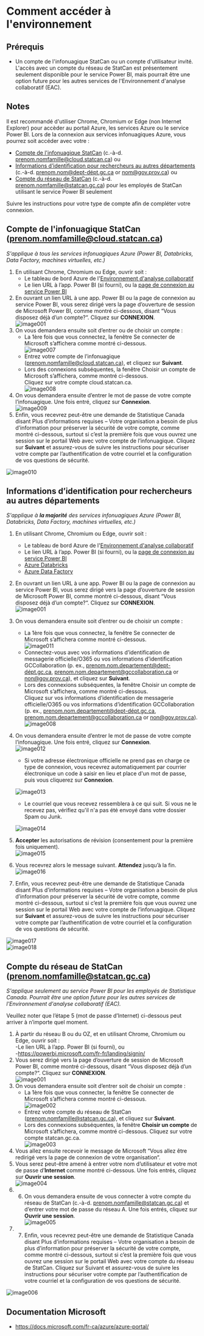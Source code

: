 # Comment accéder à l'environnement
## Prérequis
- Un compte de l'infonuagique StatCan ou un compte d'utilisateur invité. L'accès avec un compte du réseau de StatCan est présentement seulement disponible pour le service Power BI, mais pourrait être une option future pour les autres services de l'Environnement d'analyse collaboratif (EAC).

## Notes 
Il est recommandé d'utiliser Chrome, Chromium or Edge (non Internet Explorer) pour accèder au portail Azure, les services Azure ou le service Power BI.
Lors de la connexion aux services infonuagiques Azure, vous pourrez soit accéder avec votre : 
- [Compte de l'infonuagique StatCan](#compte-de-linfonuagique-statcan-prenomnomfamillecloudstatcanca) (c.-à-d. prenom.nomfamille@cloud.statcan.ca) ou
- [Informations d’identification pour rechercheurs au autres départements](#informations-didentification-pour-rechercheurs-au-autres-départements) (c.-à-d. prenom.nom@dept-dépt.gc.ca or nom@gov.prov.ca) ou
- [Compte du réseau de StatCan](#compte-du-réseau-de-statcan-prenomnomfamillestatcangcca) (c.-à-d. prenom.nomfamille@statcan.gc.ca) pour les employés de StatCan utilisant le service Power BI seulement  

Suivre les instructions pour votre type de compte afin de compléter votre connexion.

## Compte de l'infonuagique StatCan (prenom.nomfamille@cloud.statcan.ca)
*S'applique à tous les services infonuagiques Azure (Power BI, Databricks, Data Factory, machines virtuelles, etc.)*

1. En utilisant Chrome, Chromium ou Edge, ouvrir soit :   
    - Le tableau de bord Azure de l'[Environnement d'analyse collaboratif](https://portal.azure.com/#@cloud.statcan.ca/dashboard/arm/subscriptions/d2d3c198-2275-4c7b-bd79-0fc949819c0e/resourcegroups/dashboards/providers/microsoft.portal/dashboards/82e4ac29-4a7f-4ba0-9244-67835193508a)
    - Le lien URL à l’app. Power BI (si fourni), ou la [page de connexion au service Power BI](https://powerbi.microsoft.com/fr-fr/landing/signin/)  
2. En ouvrant un lien URL à une app. Power BI ou la page de connexion au service Power BI, vous serez dirigé vers la page d’ouverture de session de Microsoft Power BI, comme montré ci-dessous, disant “Vous disposez déjà d’un compte?“. Cliquez sur **CONNEXION**.  
![image001](images/PowerBI/image001.png)  
3. On vous demandera ensuite soit d’entrer ou de choisir un compte :   
    - La 1ère fois que vous connectez, la fenêtre Se connecter de Microsoft s’affichera comme montré ci-dessous.   
   ![image007](images/PowerBI/image007.png)  
    - Entrez votre compte de l’infonuagique (prenom.nomfamille@cloud.statcan.ca), et cliquez sur **Suivant**.  
    - Lors des connexions subséquentes, la fenêtre Choisir un compte de Microsoft s’affichera, comme montré ci-dessous.   
Cliquez sur votre compte cloud.statcan.ca.  
![image008](images/PowerBI/image008.png)  
4. On vous demandera ensuite d’entrer le mot de passe de votre compte l’infonuagique.  Une fois entré, cliquez sur **Connexion**.  
![image009](images/PowerBI/image009.png)   
5. Enfin, vous recevrez peut-être une demande de Statistique Canada disant Plus d’informations requises – Votre organisation a besoin de plus d’information pour préserver la sécurité de votre compte, comme montré ci-dessous, surtout si c’est la première fois que vous ouvrez une session sur le portail Web avec votre compte de l’infonuagique. Cliquez sur **Suivant** et assurez-vous de suivre les instructions pour sécuriser votre compte par l’authentification de votre courriel et la configuration de vos questions de sécurité. 

![image010](images/PowerBI/image010.png)  
 
## Informations d’identification pour rechercheurs au autres départements
*S'applique à **la majorité** des services infonuagiques Azure (Power BI, Databricks, Data Factory, machines virtuelles, etc.)*

1. En utilisant Chrome, Chromium ou Edge, ouvrir soit :   
    - Le tableau de bord Azure de l'[Environnement d'analyse collaboratif](https://portal.azure.com/#@cloud.statcan.ca/dashboard/arm/subscriptions/d2d3c198-2275-4c7b-bd79-0fc949819c0e/resourcegroups/dashboards/providers/microsoft.portal/dashboards/82e4ac29-4a7f-4ba0-9244-67835193508a)
    - Le lien URL à l’app. Power BI (si fourni), ou la [page de connexion au service Power BI](https://powerbi.microsoft.com/fr-fr/landing/signin/)  
    - [Azure Databricks](https://canadacentral.azuredatabricks.net/)  
    - [Azure Data Factory](https://adf.azure.com/)      
2. En ouvrant un lien URL à une app. Power BI ou la page de connexion au service Power BI, vous serez dirigé vers la page d’ouverture de session de Microsoft Power BI, comme montré ci-dessous, disant “Vous disposez déjà d’un compte?“. Cliquez sur **CONNEXION**.  
![image001](images/PowerBI/image001.png)  
3. On vous demandera ensuite soit d’entrer ou de choisir un compte :  
    - La 1ère fois que vous connectez, la fenêtre Se connecter de Microsoft s’affichera comme montré ci-dessous.  
   ![image011](images/PowerBI/image011.png)  
    - Connectez-vous avec vos informations d’identification de messagerie officielle/O365 ou vos informations d’identification GCCollaboration (p. ex., prenom.nom.departement@dept-dépt.gc.ca, prenom.nom.departement@gccollaboration.ca or non@gov.prov.ca), et cliquez sur **Suivant**.  
    - Lors des connexions subséquentes, la fenêtre Choisir un compte de Microsoft s’affichera, comme montré ci-dessous.  
Cliquez sur vos informations d’identification de messagerie officielle/O365 ou vos informations d’identification GCCollaboration (p. ex., prenom.nom.departement@dept-dépt.gc.ca, prenom.nom.departement@gccollaboration.ca or non@gov.prov.ca).  
![image008](images/PowerBI/image008.png)  
4. On vous demandera ensuite d’entrer le mot de passe de votre compte l’infonuagique.  Une fois entré, cliquez sur **Connexion**.  
![image012](images/PowerBI/image012.png) 
    - Si votre adresse électronique officielle ne prend pas en charge ce type de connexion, vous recevrez automatiquement par courrier électronique un code à saisir en lieu et place d'un mot de passe, puis vous cliquerez sur **Connexion**.
    
   ![image013](images/PowerBI/image013.png)  
    - Le courriel que vous recevez ressemblera à ce qui suit. Si vous ne le recevez pas, vérifiez qu'il n'a pas été envoyé dans votre dossier Spam ou Junk. 
    
   ![image014](images/PowerBI/image014.png)  
5. **Accepter** les autorisations de révision (consentement pour la première fois uniquement).  
![image015](images/PowerBI/image015.png) 
6. Vous recevrez alors le message suivant. **Attendez** jusqu’à la fin.  
![image016](images/PowerBI/image016.png) 
7. Enfin, vous recevrez peut-être une demande de Statistique Canada disant Plus d’informations requises – Votre organisation a besoin de plus d’information pour préserver la sécurité de votre compte, comme montré ci-dessous, surtout si c’est la première fois que vous ouvrez une session sur le portail Web avec votre compte de l’infonuagique. Cliquez sur **Suivant** et assurez-vous de suivre les instructions pour sécuriser votre compte par l’authentification de votre courriel et la configuration de vos questions de sécurité. 

![image017](images/PowerBI/image017.png)  
![image018](images/PowerBI/image018.png)  

## Compte du réseau de StatCan (prenom.nomfamille@statcan.gc.ca)   
*S'applique seulement au service Power BI pour les employés de Statistique Canada. Pourrait être une option future pour les autres services de l'Environnement d'analyse collaboratif (EAC).*

Veuillez noter que l’étape 5 (mot de passe d’Internet) ci-dessous peut arriver à n’importe quel moment.

1. À partir du réseau B ou du OZ, et en utilisant Chrome, Chromium ou Edge, ouvrir soit :    
-Le lien URL à l’app. Power BI (si fourni), ou  
-https://powerbi.microsoft.com/fr-fr/landing/signin/  
2. Vous serez dirigé vers la page d’ouverture de session de Microsoft Power BI, comme montré ci-dessous, disant “Vous disposez déjà d’un compte?“. Cliquez sur **CONNEXION**.   
![image001](images/PowerBI/image001.png)     
3. On vous demandera ensuite soit d’entrer soit de choisir un compte :  
    - La 1ère fois que vous connecter, la fenêtre Se connecter de Microsoft s’affichera comme montré ci-dessous.   
![image002](images/PowerBI/image002.png)  
    - Entrez votre compte du réseau de StatCan (prenom.nomfamille@statcan.gc.ca), et cliquez sur **Suivant**.  
    - Lors des connexions subséquentes, la fenêtre **Choisir un compte** de Microsoft s’affichera, comme montré ci-dessous. Cliquez sur votre compte statcan.gc.ca.  
![image003](images/PowerBI/image003.png)  
4. Vous allez ensuite recevoir le message de Microsoft “Vous allez être redirigé vers la page de connexion de votre organisation“. 
5. Vous serez peut-être amené à entrer votre nom d’utilisateur et votre mot de passe d’**Internet** comme montré ci-dessous. Une fois entrés, cliquez sur **Ouvrir une session**.   
![image004](images/PowerBI/image004.png)  
6. 6.	On vous demandera ensuite de vous connecter à votre compte du réseau de StatCan (c.-à-d. prenom.nomfamille@statcan.gc.ca) et d’entrer votre mot de passe du réseau A. Une fois entrés, cliquez sur **Ouvrir une session**.    
![image005](images/PowerBI/image005.png)  
7. 7.	Enfin, vous recevrez peut-être une demande de Statistique Canada disant Plus d’informations requises – Votre organisation a besoin de plus d’information pour préserver la sécurité de votre compte, comme montré ci-dessous, surtout si c’est la première fois que vous ouvrez une session sur le portail Web avec votre compte du réseau de StatCan. 
Cliquez sur Suivant et assurez-vous de suivre les instructions pour sécuriser votre compte par l’authentification de votre courriel et la configuration de vos questions de sécurité. 
  
![image006](images/PowerBI/image006.png)   

## Documentation Microsoft
* https://docs.microsoft.com/fr-ca/azure/azure-portal/
 

 

 

 

 

